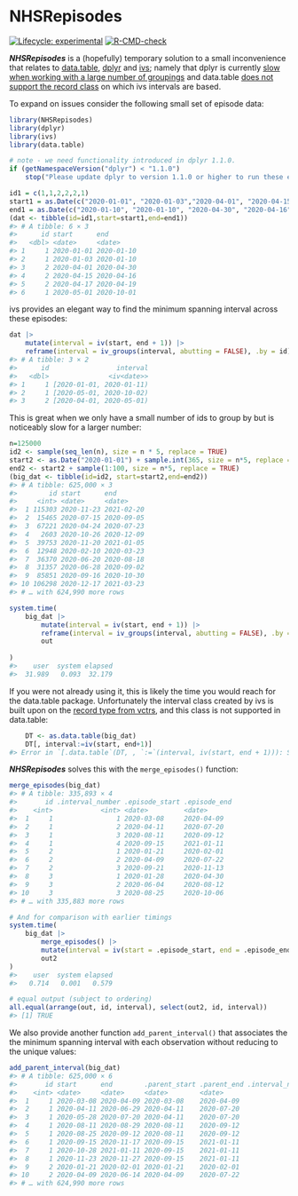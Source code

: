 
<!-- README.md is generated from README.Rmd. Please edit that file -->

# NHSRepisodes

<!-- badges: start -->

[![Lifecycle:
experimental](https://img.shields.io/badge/lifecycle-experimental-orange.svg)](https://lifecycle.r-lib.org/articles/stages.html#experimental)
[![R-CMD-check](https://github.com/nhs-r-community/NHSRepisodes/workflows/R-CMD-check/badge.svg)](https://github.com/nhs-r-community/NHSRepisodes/actions)
<!-- badges: end -->

***NHSRepisodes*** is a (hopefully) temporary solution to a small
inconvenience that relates to
[data.table](https://cran.r-project.org/package=data.table),
[dplyr](https://cran.r-project.org/package=dplyr) and
[ivs](https://cran.r-project.org/package=ivs); namely that dplyr is
currently [slow when working with a large number of
groupings](https://github.com/tidyverse/dplyr/issues/5017) and
data.table [does not support the record
class](https://github.com/Rdatatable/data.table/issues/4910) on which
ivs intervals are based.

To expand on issues consider the following small set of episode data:

``` r
library(NHSRepisodes)
library(dplyr)
library(ivs)
library(data.table)

# note - we need functionality introduced in dplyr 1.1.0.
if (getNamespaceVersion("dplyr") < "1.1.0")
    stop("Please update dplyr to version 1.1.0 or higher to run these examples.")

id1 = c(1,1,2,2,2,1)
start1 = as.Date(c("2020-01-01", "2020-01-03","2020-04-01", "2020-04-15", "2020-04-17", "2020-05-01"))
end1 = as.Date(c("2020-01-10", "2020-01-10", "2020-04-30", "2020-04-16", "2020-04-19", "2020-10-01"))
(dat <- tibble(id=id1,start=start1,end=end1))
#> # A tibble: 6 × 3
#>      id start      end       
#>   <dbl> <date>     <date>    
#> 1     1 2020-01-01 2020-01-10
#> 2     1 2020-01-03 2020-01-10
#> 3     2 2020-04-01 2020-04-30
#> 4     2 2020-04-15 2020-04-16
#> 5     2 2020-04-17 2020-04-19
#> 6     1 2020-05-01 2020-10-01
```

ivs provides an elegant way to find the minimum spanning interval across
these episodes:

``` r
dat |>
    mutate(interval = iv(start, end + 1)) |>
    reframe(interval = iv_groups(interval, abutting = FALSE), .by = id)
#> # A tibble: 3 × 2
#>      id                 interval
#>   <dbl>               <iv<date>>
#> 1     1 [2020-01-01, 2020-01-11)
#> 2     1 [2020-05-01, 2020-10-02)
#> 3     2 [2020-04-01, 2020-05-01)
```

This is great when we only have a small number of ids to group by but is
noticeably slow for a larger number:

``` r
n=125000
id2 <- sample(seq_len(n), size = n * 5, replace = TRUE)
start2 <- as.Date("2020-01-01") + sample.int(365, size = n*5, replace = TRUE)
end2 <- start2 + sample(1:100, size = n*5, replace = TRUE)
(big_dat <- tibble(id=id2, start=start2,end=end2))
#> # A tibble: 625,000 × 3
#>        id start      end       
#>     <int> <date>     <date>    
#>  1 115303 2020-11-23 2021-02-20
#>  2  15465 2020-07-15 2020-09-05
#>  3  67221 2020-04-24 2020-07-23
#>  4   2603 2020-10-26 2020-12-09
#>  5  39753 2020-11-20 2021-01-05
#>  6  12948 2020-02-10 2020-03-23
#>  7  36370 2020-06-20 2020-08-18
#>  8  31357 2020-06-28 2020-09-02
#>  9  85851 2020-09-16 2020-10-30
#> 10 106298 2020-12-17 2021-03-23
#> # … with 624,990 more rows

system.time(
    big_dat |>
        mutate(interval = iv(start, end + 1)) |>
        reframe(interval = iv_groups(interval, abutting = FALSE), .by = id) ->
        out
        
)
#>    user  system elapsed 
#>  31.989   0.093  32.179
```

If you were not already using it, this is likely the time you would
reach for the data.table package. Unfortunately the interval class
created by ivs is built upon on the [record type from
vctrs](https://vctrs.r-lib.org/reference/new_rcrd.html), and this class
is not supported in data.table:

``` r
    DT <- as.data.table(big_dat)
    DT[, interval:=iv(start, end+1)]
#> Error in `[.data.table`(DT, , `:=`(interval, iv(start, end + 1))): Supplied 2 items to be assigned to 625000 items of column 'interval'. If you wish to 'recycle' the RHS please use rep() to make this intent clear to readers of your code.
```

***NHSRepisodes*** solves this with the `merge_episodes()` function:

``` r
merge_episodes(big_dat)
#> # A tibble: 335,893 × 4
#>       id .interval_number .episode_start .episode_end
#>    <int>            <int> <date>         <date>      
#>  1     1                1 2020-03-08     2020-04-09  
#>  2     1                2 2020-04-11     2020-07-20  
#>  3     1                3 2020-08-11     2020-09-12  
#>  4     1                4 2020-09-15     2021-01-11  
#>  5     2                1 2020-01-21     2020-02-01  
#>  6     2                2 2020-04-09     2020-07-22  
#>  7     2                3 2020-09-21     2020-11-13  
#>  8     3                1 2020-01-28     2020-04-30  
#>  9     3                2 2020-06-04     2020-08-12  
#> 10     3                3 2020-08-25     2020-10-06  
#> # … with 335,883 more rows

# And for comparison with earlier timings
system.time(
    big_dat |> 
        merge_episodes() |> 
        mutate(interval = iv(start = .episode_start, end = .episode_end + 1)) ->
        out2
)
#>    user  system elapsed 
#>   0.714   0.001   0.579

# equal output (subject to ordering)
all.equal(arrange(out, id, interval), select(out2, id, interval))
#> [1] TRUE
```

We also provide another function `add_parent_interval()` that associates
the the minimum spanning interval with each observation without reducing
to the unique values:

``` r
add_parent_interval(big_dat)
#> # A tibble: 625,000 × 6
#>       id start      end        .parent_start .parent_end .interval_number
#>    <int> <date>     <date>     <date>        <date>                 <int>
#>  1     1 2020-03-08 2020-04-09 2020-03-08    2020-04-09                 1
#>  2     1 2020-04-11 2020-06-29 2020-04-11    2020-07-20                 2
#>  3     1 2020-05-28 2020-07-20 2020-04-11    2020-07-20                 2
#>  4     1 2020-08-11 2020-08-29 2020-08-11    2020-09-12                 3
#>  5     1 2020-08-25 2020-09-12 2020-08-11    2020-09-12                 3
#>  6     1 2020-09-15 2020-11-17 2020-09-15    2021-01-11                 4
#>  7     1 2020-10-28 2021-01-11 2020-09-15    2021-01-11                 4
#>  8     1 2020-11-23 2020-11-27 2020-09-15    2021-01-11                 4
#>  9     2 2020-01-21 2020-02-01 2020-01-21    2020-02-01                 1
#> 10     2 2020-04-09 2020-06-14 2020-04-09    2020-07-22                 2
#> # … with 624,990 more rows
```
